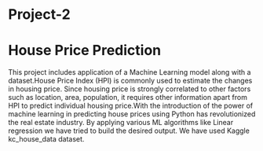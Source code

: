 # Project-2
# House Price Prediction 
This project includes application of a Machine Learning model along with a dataset.House Price Index (HPI) is commonly used to estimate the changes in housing price. Since housing price is strongly correlated to other factors such as location, area, population, it requires other information apart from HPI to predict individual housing price.With the introduction of the power of machine learning in predicting house prices using Python has revolutionized the real estate industry.
By applying various ML algorithms like Linear regression we have tried to build the desired output.
We have used Kaggle kc_house_data dataset.
